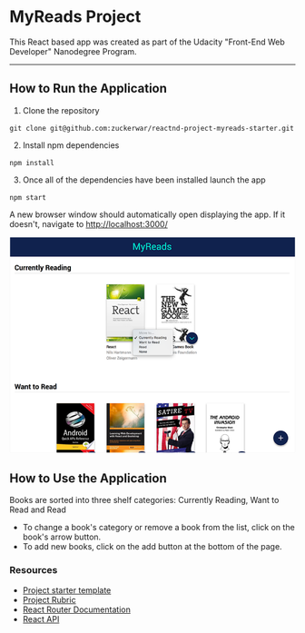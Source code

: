 # MyReads Project

This React based app was created as part of the Udacity "Front-End Web Developer" Nanodegree Program.

---

## How to Run the Application

1. Clone the repository
```
git clone git@github.com:zuckerwar/reactnd-project-myreads-starter.git
```
2. Install npm dependencies
```
npm install
```
3. Once all of the dependencies have been installed launch the app
```
npm start
```

A new browser window should automatically open displaying the app.  If it doesn't, navigate to [http://localhost:3000/](http://localhost:3000/)

![](https://github.com/zuckerwar/reactnd-project-myreads-starter/blob/master/app-screenshot.png)

## How to Use the Application
Books are sorted into three shelf categories: Currently Reading, Want to Read and Read
- To change a book's category or remove a book from the list, click on the book's arrow button.
- To add new books, click on the add button at the bottom of the page.

### Resources
* [Project starter template](https://github.com/udacity/reactnd-project-myreads-starter)
* [Project Rubric](https://review.udacity.com/#!/rubrics/918/view)
* [React Router Documentation](http://knowbody.github.io/react-router-docs/)
* [React API](https://facebook.github.io/react/docs/react-api.html)
